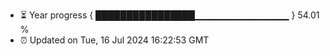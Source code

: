 - ⏳ Year progress { ████████████████▁▁▁▁▁▁▁▁▁▁▁▁▁▁ } 54.01 %
- ⏰ Updated on Tue, 16 Jul 2024 16:22:53 GMT

